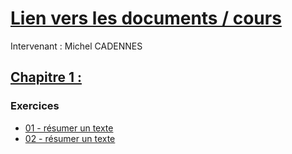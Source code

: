 # [Lien vers les documents / cours](https://e.3wa.fr/course/view.php?id=1751)
Intervenant : Michel CADENNES
## [Chapitre 1 : ](/test/)
### Exercices
- [01 - résumer un texte](/exercice01.md)
- [02 - résumer un texte](/exercice02.md)